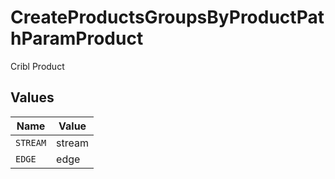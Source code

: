 # CreateProductsGroupsByProductPathParamProduct

Cribl Product


## Values

| Name     | Value    |
| -------- | -------- |
| `STREAM` | stream   |
| `EDGE`   | edge     |